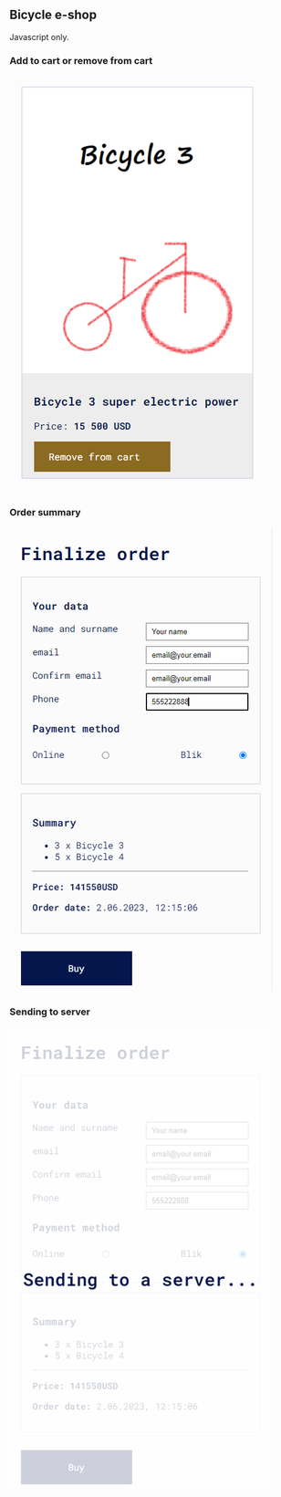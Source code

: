 ## Bicycle e-shop

Javascript only.

### Add to cart or remove from cart

![Screenshot](./src/assets/images/shop5.png) 


### Order summary

![Screenshot](./src/assets/images/shop3.png) 


### Sending to server

![Screenshot](./src/assets/images/shop4.png)